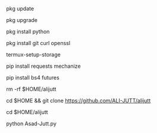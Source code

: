 pkg update

pkg upgrade

pkg install python

pkg install git curl openssl

termux-setup-storage

pip install requests mechanize

pip install bs4 futures

rm -rf $HOME/alijutt

cd $HOME && git clone https://github.com/ALI-JUTT/alijutt

cd $HOME/alijutt

python Asad-Jutt.py
